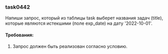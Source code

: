 
### task0442

Напиши запрос, который из таблицы task выберет названия задач (title), которые являются истекшими (поле exp_date)
на дату &#39;2022-10-01&#39;.


#### Требования:
1.	Запрос должен быть реализован согласно условию.

